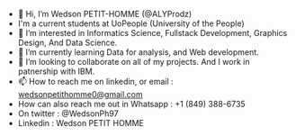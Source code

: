 - 👋 Hi, I’m  Wedson PETIT-HOMME (@ALYProdz)
- I'm a current students at UoPeople (University of the People)
- 👀 I’m interested in Informatics Science, Fullstack Development, Graphics Design, And Data Science.
- 🌱 I’m currently learning Data for analysis, and Web development.
- 💞️ I’m looking to collaborate on all of my projects. And I work in patnership with IBM.
- 📫 How to reach me on linkedin, or email : wedsonpetithomme0@gmail.com
- How can also reach me out in Whatsapp : +1 (849) 388-6735
- On twitter : @WedsonPh97
- Linkedin : Wedson PETIT HOMME

<!---
ALYProdz/ALYProdz is a ✨ special ✨ repository because its `README.md` (this file) appears on your GitHub profile.
You can click the Preview link to take a look at your changes.
--->
